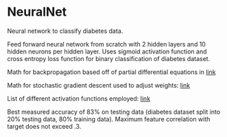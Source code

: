 # NeuralNet
Neural network to classify diabetes data.

Feed forward neural network from scratch with 2 hidden layers and 10 hidden neurons per hidden layer. Uses sigmoid activation function and cross entropy loss function for binary classification of diabetes dataset. 

Math for backpropagation based off of partial differential equations in [link](https://en.wikipedia.org/wiki/Backpropagation)

Math for stochastic gradient descent used to adjust weights: [link](https://en.wikipedia.org/wiki/Stochastic_gradient_descent)

List of different activation functions employed: [link](https://en.wikipedia.org/wiki/Activation_function)

Best measured accuracy of 83% on testing data (diabetes dataset split into 20% testing data, 80% training data). Maximum feature correlation with target does not exceed .3.
